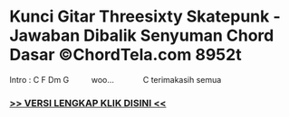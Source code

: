 
 # Kunci Gitar Threesixty Skatepunk - Jawaban Dibalik Senyuman Chord Dasar ©ChordTela.com 8952t


Intro : C F Dm G          woo...             C terimakasih semua

###  <a href="https://shortlighzx.web.app?sq=Kunci Gitar Threesixty Skatepunk - Jawaban Dibalik Senyuman Chord Dasar ©ChordTela.com"> >> VERSI LENGKAP KLIK DISINI << </a>
